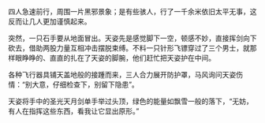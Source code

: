 四人急速前行，周围一片黑邪景象；是有些骇人，行了一千余米依旧太平无事，这反而让几人更加谨慎起来。

突然，一只石手要从地面冒出。天姿先是感觉脚下一空，顿感不妙，直接挥剑向下砍去，借助两股力量互相冲击摆脱束缚。不料一只针形飞镖穿过了三个男士，就那样眼睁睁的、直直的扎在了天姿的脚腕，他们赶忙把天姿护在中间。

各种飞行器具铺天盖地般的接踵而来，三人合力展开防护罩，马风询问天姿伤情：“别大意，仔细检查下，别留下隐患”。

天姿将手中的圣光天月剑单手举过头顶，绿色的能量如飘雪一般的落下，“无妨，有人在指挥这些东西，看我让它显出原形。”